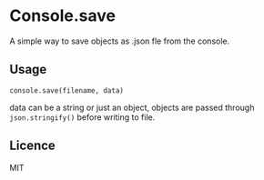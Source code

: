 # Console.save

A simple way to save objects as .json fle from the console.

## Usage

`console.save(filename, data)`

data can be a string or just an object, objects are passed through `json.stringify()` before writing to file.

## Licence

MIT